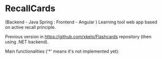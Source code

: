# RecallCards
(Backend - Java Spring : Frontend - Angular ) Learning tool web app based on active recall principle.

Previous version in https://github.com/xkelo/Flashcards repository (then using .NET backend).

Main functionalities ('*' means it's not implemented yet):
